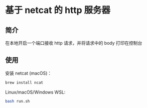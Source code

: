 # 基于 netcat 的 http 服务器

## 简介

在本地开启一个端口接收 http 请求，并将请求中的 body 打印在控制台

## 使用

安装 netcat (macOS)：

```bash
brew install ncat
```

Linux/macOS/Windows WSL:

```bash
bash run.sh
```